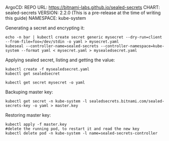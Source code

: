 ArgoCD:
REPO URL: https://bitnami-labs.github.io/sealed-secrets
CHART: sealed-secrets
VERSION: 2.2.0 (This is a pre-release at the time of writing this guide)
NAMESPACE: kube-system

Generating a secret and encrypting it:
```
echo -n bar | kubectl create secret generic mysecret --dry-run=client --from-file=foo=/dev/stdin -o yaml > mysecret.yaml
kubeseal --controller-name=sealed-secrets --controller-namespace=kube-system --format yaml < mysecret.yaml > mysealedsecret.yaml
```

Applying sealed secret, listing and getting the value:
```
kubectl create -f mysealedsecret.yaml
kubectl get sealedsecret

kubectl get secret mysecret -o yaml
```

Backuping master key:
```
kubectl get secret -n kube-system -l sealedsecrets.bitnami.com/sealed-secrets-key -o yaml > master.key
```

Restoring master key:
```
kubectl apply -f master.key
#delete the running pod, to restart it and read the new key
kubectl delete pod -n kube-system -l name=sealed-secrets-controller
```
